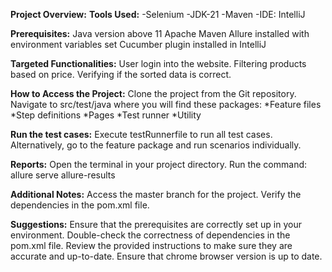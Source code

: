 **Project Overview:**
**Tools Used:**
  -Selenium
  -JDK-21
  -Maven 
  -IDE: IntelliJ

**Prerequisites:**
 Java version above 11
 Apache Maven
 Allure installed with environment variables set
 Cucumber plugin installed in IntelliJ

**Targeted Functionalities:**
 User login into the website.
 Filtering products based on price.
 Verifying if the sorted data is correct.

**How to Access the Project:**
 Clone the project from the Git repository.
 Navigate to src/test/java where you will find these packages:
 *Feature files
 *Step definitions
 *Pages
 *Test runner
 *Utility
  
**Run the test cases:**
 Execute testRunnerfile to run all test cases.
 Alternatively, go to the feature package and run scenarios individually.

**Reports:**
 Open the terminal in your project directory.
 Run the command: allure serve allure-results

**Additional Notes:**
 Access the master branch for the project.
 Verify the dependencies in the pom.xml file.

**Suggestions:**
 Ensure that the prerequisites are correctly set up in your environment.
 Double-check the correctness of dependencies in the pom.xml file.
 Review the provided instructions to make sure they are accurate and up-to-date.
 Ensure that chrome browser version is up to date.
